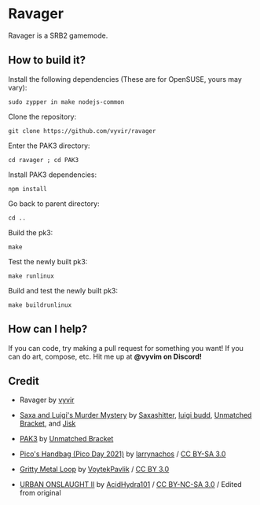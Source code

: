 # Ravager
Ravager is a SRB2 gamemode.

## How to build it?

Install the following dependencies (These are for OpenSUSE, yours may vary):
```
sudo zypper in make nodejs-common
```

Clone the repository:

```
git clone https://github.com/vyvir/ravager

```

Enter the PAK3 directory:

```
cd ravager ; cd PAK3
```

Install PAK3 dependencies:

```
npm install
```

Go back to parent directory:

```
cd ..
```

Build the pk3:

```
make
```

Test the newly built pk3:

```
make runlinux
```

Build and test the newly built pk3:

```
make buildrunlinux
```

## How can I help?
If you can code, try making a pull request for something you want!
If you can do art, compose, etc. Hit me up at **@vyvim on Discord!**

## Credit
- Ravager by [vyvir](https://github.com/vyvir)

- [Saxa and Luigi's Murder Mystery](https://github.com/Saxashitter/murder-mystery) by [Saxashitter](https://github.com/Saxashitter), [luigi budd](https://github.com/luigi-budd), [Unmatched Bracket](https://github.com/UnmatchedBracket), and [Jisk](https://github.com/Jiskster)

- [PAK3](https://github.com/UnmatchedBracket/PaK3) by [Unmatched Bracket](https://github.com/UnmatchedBracket)

- [Pico's Handbag (Pico Day 2021)](https://www.newgrounds.com/audio/listen/1027918) by [larrynachos](https://larrynachos.newgrounds.com/) / [CC BY-SA 3.0](https://creativecommons.org/licenses/by-sa/3.0/)

- [Gritty Metal Loop](https://www.newgrounds.com/audio/listen/945062) by [VoytekPavlik](https://www.newgrounds.com/audio/listen/945062) / [CC BY 3.0](https://creativecommons.org/licenses/by/3.0/)

- [URBAN ONSLAUGHT II](https://www.newgrounds.com/audio/listen/1275333) by [AcidHydra101](https://www.newgrounds.com/audio/listen/1275333) / [CC BY-NC-SA 3.0](https://creativecommons.org/licenses/by-nc-sa/3.0/) / Edited from original
